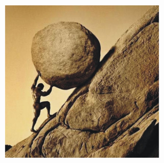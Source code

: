 <p align="center">
<img src="https://github.com/blvckmarker/blvckmarker/blob/main/root/Workout.jpg"/>
</p>
